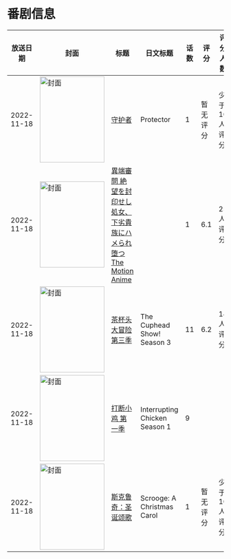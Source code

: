 # 番剧信息

|放送日期|封面|标题|日文标题|话数|评分|评分人数|
|---|---|---|---|---|---|---|
|2022-11-18|<img src="https://lain.bgm.tv/pic/cover/c/1d/48/411289_Bq40b.jpg" alt="封面" style="width:150px;height:200px;object-fit:cover;">|[守护者](https://bangumi.tv/subject/411289)|Protector|1|暂无评分|少于10人评分|
|2022-11-18|<img src="https://bangumi.tv/img/no_icon_subject.png" alt="封面" style="width:150px;height:200px;object-fit:cover;">|[異端審問 絶望を封印せし処女、下劣貴族にハメられ堕つ The Motion Anime](https://bangumi.tv/subject/405505)||1|6.1|25人评分|
|2022-11-18|<img src="https://lain.bgm.tv/pic/cover/c/eb/dc/410486_RPAvk.jpg" alt="封面" style="width:150px;height:200px;object-fit:cover;">|[茶杯头大冒险 第三季](https://bangumi.tv/subject/410486)|The Cuphead Show! Season 3|11|6.2|14人评分|
|2022-11-18|<img src="https://lain.bgm.tv/pic/cover/c/9c/4a/465124_Ut34z.jpg" alt="封面" style="width:150px;height:200px;object-fit:cover;">|[打断小鸡 第一季](https://bangumi.tv/subject/465124)|Interrupting Chicken Season 1|9|||
|2022-11-18|<img src="https://lain.bgm.tv/pic/cover/c/1e/40/451164_g3pBP.jpg" alt="封面" style="width:150px;height:200px;object-fit:cover;">|[斯克鲁奇：圣诞颂歌](https://bangumi.tv/subject/451164)|Scrooge: A Christmas Carol|1|暂无评分|少于10人评分|
